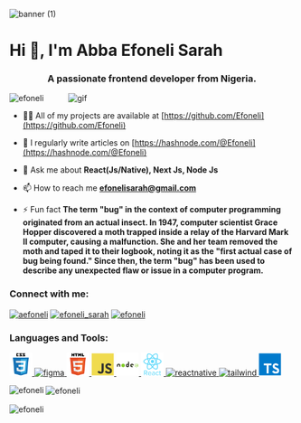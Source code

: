 ![banner (1)](https://github.com/Efoneli/Efoneli/assets/99126007/7438dc96-7284-485b-8486-6b9d7d1507a4)
<h1 align="cente![Uploading banner.png…]()
r">Hi 👋, I'm Abba Efoneli Sarah</h1>
<h3 align="center">A passionate frontend developer from Nigeria.</h3>

<img align="right" width="400" src="https://github.com/Efoneli/Efoneli/assets/99126007/321d522c-4dad-4dbd-8c46-95e785cd562b.gif" alt="gif">

<p align="left"> <img src="https://komarev.com/ghpvc/?username=efoneli&label=Profile%20views&color=0e75b6&style=flat" alt="efoneli" /> </p>


- 👨‍💻 All of my projects are available at [https://github.com/Efoneli](https://github.com/Efoneli)

- 📝 I regularly write articles on [https://hashnode.com/@Efoneli](https://hashnode.com/@Efoneli)

- 💬 Ask me about **React(Js/Native), Next Js, Node Js**

- 📫 How to reach me **efonelisarah@gmail.com**

- ⚡ Fun fact **The term "bug" in the context of computer programming originated from an actual insect. In 1947, computer scientist Grace Hopper discovered a moth trapped inside a relay of the Harvard Mark II computer, causing a malfunction. She and her team removed the moth and taped it to their logbook, noting it as the "first actual case of bug being found." Since then, the term "bug" has been used to describe any unexpected flaw or issue in a computer program.**

<h3 align="left">Connect with me:</h3>
<p align="left">
<a href="https://twitter.com/aefoneli" target="blank"><img align="center" src="https://raw.githubusercontent.com/rahuldkjain/github-profile-readme-generator/master/src/images/icons/Social/twitter.svg" alt="aefoneli" height="30" width="40" /></a>
<a href="https://instagram.com/efoneli_sarah" target="blank"><img align="center" src="https://raw.githubusercontent.com/rahuldkjain/github-profile-readme-generator/master/src/images/icons/Social/instagram.svg" alt="efoneli_sarah" height="30" width="40" /></a>
<a href="https://hashnode.com/efoneli" target="blank"><img align="center" src="https://raw.githubusercontent.com/rahuldkjain/github-profile-readme-generator/master/src/images/icons/Social/hashnode.svg" alt="efoneli" height="30" width="40" /></a>
</p>

<h3 align="left">Languages and Tools:</h3>
<p align="left"> <a href="https://www.w3schools.com/css/" target="_blank" rel="noreferrer"> <img src="https://raw.githubusercontent.com/devicons/devicon/master/icons/css3/css3-original-wordmark.svg" alt="css3" width="40" height="40"/> </a> <a href="https://www.figma.com/" target="_blank" rel="noreferrer"> <img src="https://www.vectorlogo.zone/logos/figma/figma-icon.svg" alt="figma" width="40" height="40"/> </a> <a href="https://www.w3.org/html/" target="_blank" rel="noreferrer"> <img src="https://raw.githubusercontent.com/devicons/devicon/master/icons/html5/html5-original-wordmark.svg" alt="html5" width="40" height="40"/> </a> <a href="https://developer.mozilla.org/en-US/docs/Web/JavaScript" target="_blank" rel="noreferrer"> <img src="https://raw.githubusercontent.com/devicons/devicon/master/icons/javascript/javascript-original.svg" alt="javascript" width="40" height="40"/> </a> <a href="https://nodejs.org" target="_blank" rel="noreferrer"> <img src="https://raw.githubusercontent.com/devicons/devicon/master/icons/nodejs/nodejs-original-wordmark.svg" alt="nodejs" width="40" height="40"/> </a> <a href="https://reactjs.org/" target="_blank" rel="noreferrer"> <img src="https://raw.githubusercontent.com/devicons/devicon/master/icons/react/react-original-wordmark.svg" alt="react" width="40" height="40"/> </a> <a href="https://reactnative.dev/" target="_blank" rel="noreferrer"> <img src="https://reactnative.dev/img/header_logo.svg" alt="reactnative" width="40" height="40"/> </a> <a href="https://tailwindcss.com/" target="_blank" rel="noreferrer"> <img src="https://www.vectorlogo.zone/logos/tailwindcss/tailwindcss-icon.svg" alt="tailwind" width="40" height="40"/> </a> <a href="https://www.typescriptlang.org/" target="_blank" rel="noreferrer"> <img src="https://raw.githubusercontent.com/devicons/devicon/master/icons/typescript/typescript-original.svg" alt="typescript" width="40" height="40"/> </a> </p>

<p><img align="left" src="https://github-readme-stats.vercel.app/api/top-langs?username=efoneli&show_icons=true&locale=en&layout=compact" alt="efoneli" /></p>

<p>&nbsp;<img align="center" src="https://github-readme-stats.vercel.app/api?username=efoneli&show_icons=true&locale=en" alt="efoneli" /></p>

<p><img align="center" src="https://github-readme-streak-stats.herokuapp.com/?user=efoneli&" alt="efoneli" /></p>

